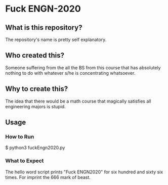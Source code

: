 # Fuck ENGN-2020

## What is this repository?
The repository's name is pretty self explanatory.

## Who created this?
Someone suffering from the all the BS from this course that has absolutely nothing to do with whatever s/he is concentrating whatsoever.

## Why to create this?
The idea that there would be a math course that magically satisfies all engineering majors is stupid. 

## Usage
### How to Run
$ python3 fuckEngn2020.py

### What to Expect
The hello word script prints "Fuck ENGN2020" for six hundred and sixty six times. For imprint the 666 mark of beast.
